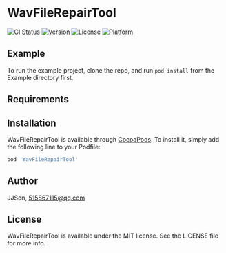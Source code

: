 # WavFileRepairTool

[![CI Status](https://img.shields.io/travis/JJSon/WavFileRepairTool.svg?style=flat)](https://travis-ci.org/JJSon/WavFileRepairTool)
[![Version](https://img.shields.io/cocoapods/v/WavFileRepairTool.svg?style=flat)](https://cocoapods.org/pods/WavFileRepairTool)
[![License](https://img.shields.io/cocoapods/l/WavFileRepairTool.svg?style=flat)](https://cocoapods.org/pods/WavFileRepairTool)
[![Platform](https://img.shields.io/cocoapods/p/WavFileRepairTool.svg?style=flat)](https://cocoapods.org/pods/WavFileRepairTool)

## Example

To run the example project, clone the repo, and run `pod install` from the Example directory first.

## Requirements

## Installation

WavFileRepairTool is available through [CocoaPods](https://cocoapods.org). To install
it, simply add the following line to your Podfile:

```ruby
pod 'WavFileRepairTool'
```

## Author

JJSon, 515867115@qq.com

## License

WavFileRepairTool is available under the MIT license. See the LICENSE file for more info.
